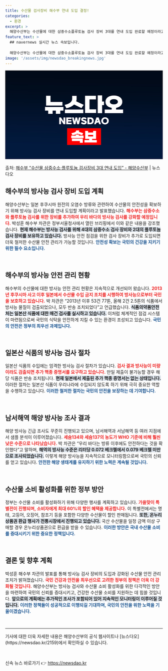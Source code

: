 ```yaml
---
title: 수산물 검사장비 해수부 연내 도입 결정!
categories:
  - 환경
excerpt: >
  해양수산부는 수산물에 대한 삼중수소플루토늄 검사 장비 3대를 연내 도입 완료할 예정이라고 13일 밝혔다. 박…
feature_text: >
  ## navernews 실시간 뉴스 속보입니다.

  해양수산부는 수산물에 대한 삼중수소플루토늄 검사 장비 3대를 연내 도입 완료할 예정이라고 13일 밝혔다. 박…
image: '/assets/img/newsdao_breakingnews.jpg'
---
```


![뉴스다오 속보](/assets/img/newsdao_breakingnews.jpg)

<p>출처: <a href="https://newsdao.kr/2159" rel="dofollow">해수부 “수산물 삼중수소·플루토늄 검사장비 3대 연내 도입” - 해양수산부</a> | 뉴스다오</p>

<h2 data-ke-size="size26">해수부의 방사능 검사 장비 도입 계획</h2>

<p data-ke-size="size16">해양수산부는 일본 후쿠시마 원전의 오염수 방류와 관련하여 수산물의 안전성을 확보하기 위해 방사능 검사 장비를 연내 도입할 계획이라고 발표했습니다. <b><span style="color: #ee2323;">해수부는 삼중수소와 플루토늄 검사를 위한 장비를 추가하여 우리 바다의 방사능 검사를 강화할 예정입니다.</span></b> 박성훈 해수부 차관은 정부서울청사에서 열린 브리핑에서 이와 같은 내용을 강조했습니다. <b><span style="background-color: #21538527;">현재 해수부는 방사능 검사를 위해 4대의 삼중수소 검사 장비와 2대의 플루토늄 검사 장비를 보유하고 있습니다.</span></b> 방사능 안전 점검을 위한 검사 장비가 추가로 도입되면 더욱 철저한 수산물 안전 관리가 가능할 것입니다. <b><span style="color: #1a5490;">안전성 확보는 국민의 건강을 지키기 위한 필수 요소입니다.</span></b></p>

<p data-ke-size="size16">&nbsp;</p>

<h2 data-ke-size="size26">해수부의 방사능 안전 관리 현황</h2>

<p data-ke-size="size16">해수부의 수산물에 대한 방사능 안전 관리 현황은 지속적으로 개선되어 왔습니다. <b><span style="color: #ee2323;">2013년 후쿠시마 사고 이후 일본에서 수산물 수입 금지 조치를 시행하여 방사능으로부터 국민을 보호하고 있습니다.</span></b> 박 차관은 “2013년 이후 53건 77톤, 올해 2건 2.5톤의 식품에서 방사능 물질이 검출되었으나, 모두 반송 조치되었다”고 언급했습니다. <b><span style="background-color: #21538527;">식품의약품안전처는 일본산 식품에 대한 매건 검사를 실시하고 있습니다.</span></b> 이처럼 체계적인 점검 시스템이 마련됨으로써 국민의 식탁을 안전하게 지킬 수 있는 환경이 조성되고 있습니다. <b><span style="color: #1a5490;">국민의 안전은 정부의 최우선 과제입니다.</span></b></p>

<p data-ke-size="size16">&nbsp;</p>

<h2 data-ke-size="size26">일본산 식품의 방사능 검사 절차</h2>

<p data-ke-size="size16">일본산 식품의 수입에는 엄격한 방사능 검사 절차가 있습니다. <b><span style="color: #ee2323;">검사 결과 방사능이 미량이라도 검출되면 추가 핵종 증명서를 요구하고 있습니다.</span></b> 만일 제출이 불가능할 경우 해당 식품은 반송 조치됩니다. <b><span style="background-color: #21538527;">현재 일본에서 제출된 추가 핵종 증명서는 없는 상태입니다.</span></b> 이러한 절차는 일본산 식품이 우리나라에 수입되지 않도록 하기 위해 극히 중요한 역할을 수행하고 있습니다. <b><span style="color: #1a5490;">이러한 철저한 절차는 국민의 안전을 보장하는 데 기여합니다.</span></b></p>

<p data-ke-size="size16">&nbsp;</p>

<h2 data-ke-size="size26">남서해역 해양 방사능 조사 결과</h2>

<p data-ke-size="size16">해양 방사능 긴급 조사도 꾸준히 진행되고 있으며, 남서해역과 서남해역 등 여러 지점에서 샘플 분석이 이루어졌습니다. <b><span style="color: #ee2323;">세슘134와 세슘137의 농도가 WHO 기준에 비해 훨씬 낮은 수준으로 나타났습니다.</span></b> 박 차관은 “우리 바다는 방류 이후에도 안전하다는 것을 확인했다”고 말하며, <b><span style="background-color: #21538527;">해역의 방사능 수준은 리터당 0.072 베크렐에서 0.079 베크렐 미만으로 조사되었습니다.</span></b> 이렇게 해양 방사능을 지속적으로 모니터링함으로써 국민의 신뢰를 얻고 있습니다. <b><span style="color: #1a5490;">안전한 해양 생태계를 유지하기 위한 노력은 계속될 것입니다.</span></b></p>

<p data-ke-size="size16">&nbsp;</p>

<h2 data-ke-size="size26">수산물 소비 활성화를 위한 정부 방안</h2>

<p data-ke-size="size16">정부는 수산물 소비를 활성화하기 위해 다양한 행사를 계획하고 있습니다. <b><span style="color: #ee2323;">가을맞이 특별전이 진행되며, 소비자에게 최대 60%의 할인 혜택을 제공합니다.</span></b> 이 특별전에서는 명태, 고등어, 오징어, 참조기 등을 포함한 다양한 수산물이 할인 판매됩니다. <b><span style="background-color: #21538527;">또한, 온누리상품권 환급 행사가 전통시장에서 진행되고 있습니다.</span></b> 국산 수산물을 일정 금액 이상 구매할 경우 온누리상품권으로 환급을 받을 수 있습니다. <b><span style="color: #1a5490;">이러한 방안은 국내 수산물 소비를 증대시키기 위한 중요한 정책입니다.</span></b></p>

<p data-ke-size="size16">&nbsp;</p>

<h2 data-ke-size="size26">결론 및 향후 계획</h2>

<p data-ke-size="size16">박성훈 해수부 차관의 발표를 통해 방사능 검사 장비의 도입과 강화된 수산물 안전 관리 조치가 밝혀졌습니다. <b><span style="color: #ee2323;">국민 건강과 안전을 최우선으로 고려한 정부의 정책은 더욱 더 강화될 것입니다.</span></b> 해양수산부는 방사능 검사와 수산물 소비 활성화를 위한 다각적인 방안을 마련하여 국민의 신뢰를 증대시키고, 건강한 수산물 소비를 지원하는 데 힘쓸 것입니다. <b><span style="background-color: #21538527;">앞으로의 계획에는 추가적인 조사가 포함되어 있어 지속적인 모니터링이 이루어질 것입니다.</span></b> <b><span style="color: #1a5490;">이러한 정책들이 성공적으로 이행되길 기대하며, 국민의 안전을 위한 노력을 기울이겠습니다.</span></b></p>

<p data-ke-size="size16">&nbsp;</p>

<hr />

<p data-ke-size="size16">기사에 대한 더욱 자세한 내용은 해양수산부의 공식 웹사이트나 [뉴스다오](https://newsdao.kr/2159)에서 확인하실 수 있습니다.</p>

<p data-ke-size="size16">&nbsp;</p> 

신속 뉴스 바로가기 👉 <a href="https://newsdao.kr" rel="dofollow">https://newsdao.kr</a>


